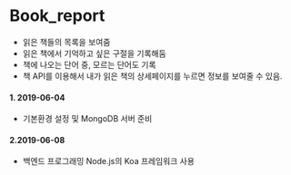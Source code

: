 # Book_report
- 읽은 책들의 목록을 보여줌
- 읽은 책에서 기억하고 싶은 구절을 기록해둠
- 책에 나오는 단어 중, 모르는 단어도 기록
- 책 API를 이용해서 내가 읽은 책의 상세페이지를 누르면 정보를 보여줄 수 있음.

#### 1. 2019-06-04
- 기본환경 설정 및 MongoDB 서버 준비

#### 2.2019-06-08 
- 백엔드 프로그래밍 Node.js의 Koa 프레임워크 사용
